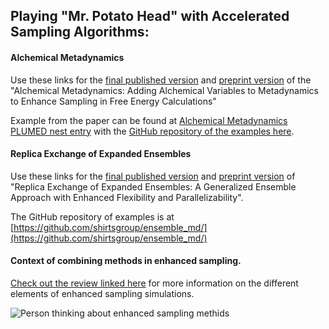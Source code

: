 ## Playing "Mr. Potato Head" with Accelerated Sampling Algorithms: 

#### Alchemical Metadynamics

Use these links for the [final published version](https://doi.org/10.1021/acs.jctc.2c01258) and [preprint version](https://arxiv.org/abs/2206.01329) of the  "Alchemical Metadynamics: Adding Alchemical Variables to Metadynamics to Enhance Sampling in Free Energy Calculations"

Example from the paper can be found at [Alchemical Metadynamics PLUMED nest entry](https://www.plumed-nest.org/eggs/23/003/) with the [GitHub repository of the examples here](https://github.com/shirtsgroup/alchemical_metadynamics_project).

#### Replica Exchange of Expanded Ensembles

Use these links for the [final published version](https://doi.org/10.1021/acs.jctc.4c00484) and [preprint version](https://arxiv.org/abs/2308.06938) of "Replica Exchange of Expanded Ensembles: A Generalized Ensemble Approach with Enhanced Flexibility and Parallelizability".

The GitHub repository of examples is at [https://github.com/shirtsgroup/ensemble_md/](https://github.com/shirtsgroup/ensemble_md/)

#### Context of combining methods in enhanced sampling.

[Check out the review linked here](https://livecomsjournal.org/index.php/livecoms/article/view/v4i1e1583) for more information on the different elements of enhanced sampling simulations.

![Person thinking about enhanced sampling methids](https://livecomsjournal.org/public/journals/15/submission_1583_2095_coverImage_en_US.jpg)
